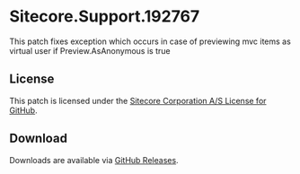 # Sitecore.Support.192767
This patch fixes exception which occurs in case of previewing mvc items as virtual user if Preview.AsAnonymous is true

## License  
This patch is licensed under the [Sitecore Corporation A/S License for GitHub](https://github.com/sitecoresupport/Sitecore.Support.192767/blob/master/LICENSE).  

## Download  
Downloads are available via [GitHub Releases](https://github.com/sitecoresupport/Sitecore.Support.192767/releases).  
